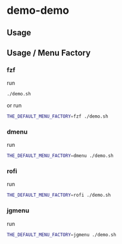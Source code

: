 

# demo-demo


## Usage


## Usage / Menu Factory


### fzf

run

``` sh
./demo.sh
```

or run

``` sh
THE_DEFAULT_MENU_FACTORY=fzf ./demo.sh
```

### dmenu

run

``` sh
THE_DEFAULT_MENU_FACTORY=dmenu ./demo.sh
```

### rofi

run

``` sh
THE_DEFAULT_MENU_FACTORY=rofi ./demo.sh
```

### jgmenu

run

``` sh
THE_DEFAULT_MENU_FACTORY=jgmenu ./demo.sh
```
